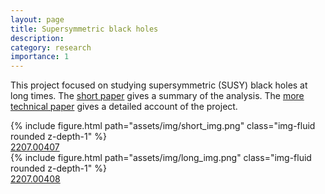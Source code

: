 ```yaml
---
layout: page
title: Supersymmetric black holes
description: 
category: research
importance: 1
---
```


This project focused on studying supersymmetric (SUSY) black holes at long times. The [short paper](https://arxiv.org/abs/2207.00407) gives a summary of the analysis. The [more technical paper](https://arxiv.org/abs/2207.00407) gives a detailed account of the project.

<div class="row">
    <div class="col-sm mt-3 mt-md-0">
        {% include figure.html path="assets/img/short_img.png" class="img-fluid rounded z-depth-1" %}
        <div class="caption">
        <a href="https://arxiv.org/pdf/2207.00407.pdf">2207.00407</a>
    </div>
    <div class="col-sm mt-3 mt-md-0">
        {% include figure.html path="assets/img/long_img.png" class="img-fluid rounded z-depth-1" %}
        <div class="caption">
        <a href="https://arxiv.org/pdf/2207.00408.pdf">2207.00408</a>
    </div>
</div>

   


